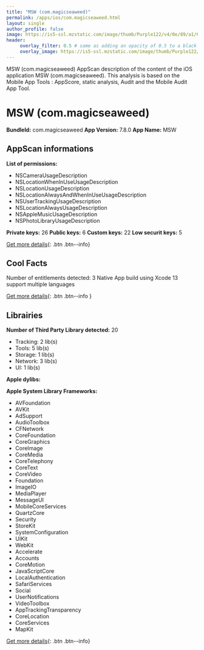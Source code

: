 ```yaml
---
title: "MSW (com.magicseaweed)"
permalink: /apps/ios/com.magicseaweed.html
layout: single
author_profile: false
image: https://is5-ssl.mzstatic.com/image/thumb/Purple122/v4/0e/89/a1/0e89a1c6-7695-6fe8-39e9-14283352f6cb/AppIcon-0-1x_U007emarketing-0-10-0-85-220.png/512x512bb.jpg
header: 
     overlay_filter: 0.5 # same as adding an opacity of 0.5 to a black background
     overlay_image: https://is5-ssl.mzstatic.com/image/thumb/Purple122/v4/0e/89/a1/0e89a1c6-7695-6fe8-39e9-14283352f6cb/AppIcon-0-1x_U007emarketing-0-10-0-85-220.png/512x512bb.jpg
---
```

MSW (com.magicseaweed) AppScan description of the content of the iOS application MSW (com.magicseaweed). This analysis is based on the Mobile App Tools : AppScore, static analysis, Audit and the Mobile Audit App Tool.

# MSW (com.magicseaweed)

**BundleId:** com.magicseaweed
**App Version:** 7.8.0
**App Name:** MSW


## AppScan informations 

**List of permissions:** 
- NSCameraUsageDescription
- NSLocationWhenInUseUsageDescription
- NSLocationUsageDescription
- NSLocationAlwaysAndWhenInUseUsageDescription
- NSUserTrackingUsageDescription
- NSLocationAlwaysUsageDescription
- NSAppleMusicUsageDescription
- NSPhotoLibraryUsageDescription
  
  
**Private keys:** 26
**Public keys:** 6
**Custom keys:** 22
**Low securit keys:** 5
  
[Get more details](/pricing.html){: .btn .btn--info}

## Cool Facts

Number of entitlements detected: 3
Native App
build using Xcode 13
support multiple languages
  
[Get more details](/pricing.html){: .btn .btn--info }

## Librairies 
**Number of Third Party Library detected:** 20
- Tracking: 2 lib(s)
- Tools: 5 lib(s)
- Storage: 1 lib(s)
- Network: 3 lib(s)
- UI: 1 lib(s)


**Apple dylibs:**


**Apple System Library Frameworks:**
- AVFoundation
- AVKit
- AdSupport
- AudioToolbox
- CFNetwork
- CoreFoundation
- CoreGraphics
- CoreImage
- CoreMedia
- CoreTelephony
- CoreText
- CoreVideo
- Foundation
- ImageIO
- MediaPlayer
- MessageUI
- MobileCoreServices
- QuartzCore
- Security
- StoreKit
- SystemConfiguration
- UIKit
- WebKit
- Accelerate
- Accounts
- CoreMotion
- JavaScriptCore
- LocalAuthentication
- SafariServices
- Social
- UserNotifications
- VideoToolbox
- AppTrackingTransparency
- CoreLocation
- CoreServices
- MapKit


  
[Get more details](/pricing.html){: .btn .btn--info}

